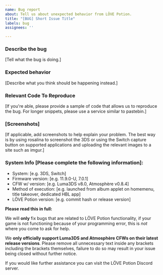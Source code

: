 ```yaml
---
name: Bug report
about: Tell us about unexpected behavior from LÖVE Potion.
title: "[BUG] Short Issue Title"
labels: bug
assignees: ''

---
```


### **Describe the bug**
[Tell what the bug is doing.]

### **Expected behavior**
[Describe what you think should be happening instead.]

### **Relevant Code To Reproduce**
[If you're able, please provide a sample of code that allows us to reproduce the bug. For longer snippets, please use a service similar to pastebin.]

### **[Screenshots]**
[If applicable, add screenshots to help explain your problem. The best way is by using rosalina to screenshot the 3DS or using the Switch capture button on supported applications and uploading the relevant images to a site such as imgur.]

### **System Info [Please complete the following information]:**
 - System: [e.g. 3DS, Switch]
 - Firmware version: [e.g. 11.9.0-U, 7.0.1]
 - CFW w/ version: [e.g. Luma3DS v8.0, Atmosphère v0.8.4]
 - Method of execution: [e.g. launched from album applet on homemenu, title takeover, dedicated HBL app]
 - LÖVE Potion version: [e.g. commit hash or release version]

**Please read this in full:**

We will **only** fix bugs that are related to LÖVE Potion functionality, if your game is not functioning because of your programming error, this is _not_ where you come to ask for help.

We **only officially support Luma3DS and Atmosphère CFWs on their latest release versions**. Please remove all unnecessary text inside any brackets including the brackets themselves, failure to do so may result in your issue being closed without further notice.

If you would like further assistance you can visit the LÖVE Potion Discord server.
